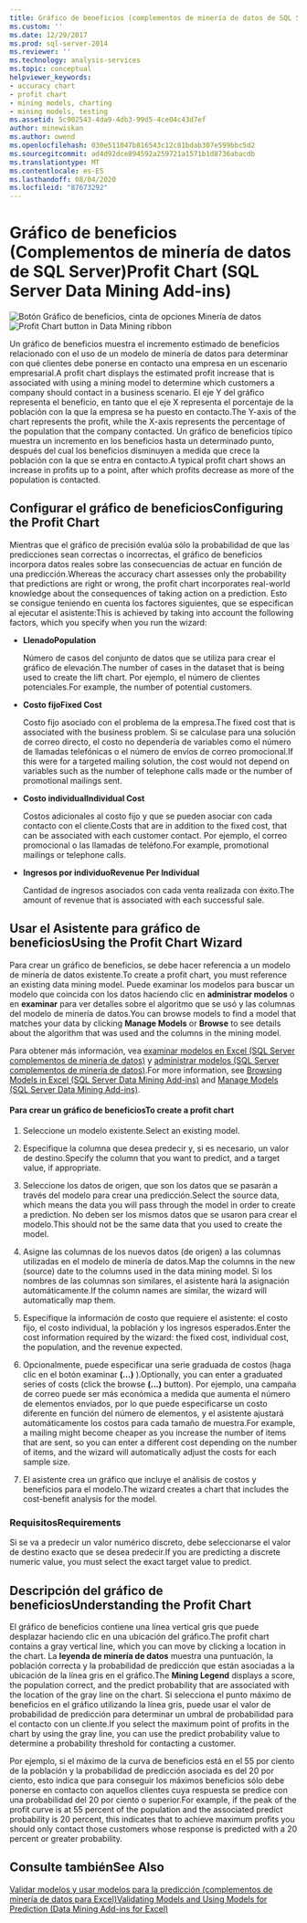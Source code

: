 ```yaml
---
title: Gráfico de beneficios (complementos de minería de datos de SQL Server) | Microsoft Docs
ms.custom: ''
ms.date: 12/29/2017
ms.prod: sql-server-2014
ms.reviewer: ''
ms.technology: analysis-services
ms.topic: conceptual
helpviewer_keywords:
- accuracy chart
- profit chart
- mining models, charting
- mining models, testing
ms.assetid: 5c902543-4da9-4db3-99d5-4ce04c43d7ef
author: minewiskan
ms.author: owend
ms.openlocfilehash: 030e511047b816543c12c81bdab307e599bbc5d2
ms.sourcegitcommit: ad4d92dce894592a259721a1571b1d8736abacdb
ms.translationtype: MT
ms.contentlocale: es-ES
ms.lasthandoff: 08/04/2020
ms.locfileid: "87673292"
---
```

# <a name="profit-chart-sql-server-data-mining-add-ins"></a><span data-ttu-id="3570c-102">Gráfico de beneficios (Complementos de minería de datos de SQL Server)</span><span class="sxs-lookup"><span data-stu-id="3570c-102">Profit Chart (SQL Server Data Mining Add-ins)</span></span>
  <span data-ttu-id="3570c-103">![Botón Gráfico de beneficios, cinta de opciones Minería de datos](media/dmc-profitchart.gif "Botón Gráfico de beneficios, cinta de opciones Minería de datos")</span><span class="sxs-lookup"><span data-stu-id="3570c-103">![Profit Chart button in Data Mining ribbon](media/dmc-profitchart.gif "Profit Chart button in Data Mining ribbon")</span></span>  
  
 <span data-ttu-id="3570c-104">Un gráfico de beneficios muestra el incremento estimado de beneficios relacionado con el uso de un modelo de minería de datos para determinar con qué clientes debe ponerse en contacto una empresa en un escenario empresarial.</span><span class="sxs-lookup"><span data-stu-id="3570c-104">A profit chart displays the estimated profit increase that is associated with using a mining model to determine which customers a company should contact in a business scenario.</span></span> <span data-ttu-id="3570c-105">El eje Y del gráfico representa el beneficio, en tanto que el eje X representa el porcentaje de la población con la que la empresa se ha puesto en contacto.</span><span class="sxs-lookup"><span data-stu-id="3570c-105">The Y-axis of the chart represents the profit, while the X-axis represents the percentage of the population that the company contacted.</span></span> <span data-ttu-id="3570c-106">Un gráfico de beneficios típico muestra un incremento en los beneficios hasta un determinado punto, después del cual los beneficios disminuyen a medida que crece la población con la que se entra en contacto.</span><span class="sxs-lookup"><span data-stu-id="3570c-106">A typical profit chart shows an increase in profits up to a point, after which profits decrease as more of the population is contacted.</span></span>  
  
## <a name="configuring-the-profit-chart"></a><span data-ttu-id="3570c-107">Configurar el gráfico de beneficios</span><span class="sxs-lookup"><span data-stu-id="3570c-107">Configuring the Profit Chart</span></span>  
 <span data-ttu-id="3570c-108">Mientras que el gráfico de precisión evalúa sólo la probabilidad de que las predicciones sean correctas o incorrectas, el gráfico de beneficios incorpora datos reales sobre las consecuencias de actuar en función de una predicción.</span><span class="sxs-lookup"><span data-stu-id="3570c-108">Whereas the accuracy chart assesses only the probability that predictions are right or wrong, the profit chart incorporates real-world knowledge about the consequences of taking action on a prediction.</span></span> <span data-ttu-id="3570c-109">Esto se consigue teniendo en cuenta los factores siguientes, que se especifican al ejecutar el asistente:</span><span class="sxs-lookup"><span data-stu-id="3570c-109">This is achieved by taking into account the following factors, which you specify when you run the wizard:</span></span>  
  
-   <span data-ttu-id="3570c-110">**Llenado**</span><span class="sxs-lookup"><span data-stu-id="3570c-110">**Population**</span></span>  
  
     <span data-ttu-id="3570c-111">Número de casos del conjunto de datos que se utiliza para crear el gráfico de elevación.</span><span class="sxs-lookup"><span data-stu-id="3570c-111">The number of cases in the dataset that is being used to create the lift chart.</span></span> <span data-ttu-id="3570c-112">Por ejemplo, el número de clientes potenciales.</span><span class="sxs-lookup"><span data-stu-id="3570c-112">For example, the number of potential customers.</span></span>  
  
-   <span data-ttu-id="3570c-113">**Costo fijo**</span><span class="sxs-lookup"><span data-stu-id="3570c-113">**Fixed Cost**</span></span>  
  
     <span data-ttu-id="3570c-114">Costo fijo asociado con el problema de la empresa.</span><span class="sxs-lookup"><span data-stu-id="3570c-114">The fixed cost that is associated with the business problem.</span></span> <span data-ttu-id="3570c-115">Si se calculase para una solución de correo directo, el costo no dependería de variables como el número de llamadas telefónicas o el número de envíos de correo promocional.</span><span class="sxs-lookup"><span data-stu-id="3570c-115">If this were for a targeted mailing solution, the cost would not depend on variables such as the number of telephone calls made or the number of promotional mailings sent.</span></span>  
  
-   <span data-ttu-id="3570c-116">**Costo individual**</span><span class="sxs-lookup"><span data-stu-id="3570c-116">**Individual Cost**</span></span>  
  
     <span data-ttu-id="3570c-117">Costos adicionales al costo fijo y que se pueden asociar con cada contacto con el cliente.</span><span class="sxs-lookup"><span data-stu-id="3570c-117">Costs that are in addition to the fixed cost, that can be associated with each customer contact.</span></span> <span data-ttu-id="3570c-118">Por ejemplo, el correo promocional o las llamadas de teléfono.</span><span class="sxs-lookup"><span data-stu-id="3570c-118">For example, promotional mailings or telephone calls.</span></span>  
  
-   <span data-ttu-id="3570c-119">**Ingresos por individuo**</span><span class="sxs-lookup"><span data-stu-id="3570c-119">**Revenue Per Individual**</span></span>  
  
     <span data-ttu-id="3570c-120">Cantidad de ingresos asociados con cada venta realizada con éxito.</span><span class="sxs-lookup"><span data-stu-id="3570c-120">The amount of revenue that is associated with each successful sale.</span></span>  
  
## <a name="using-the-profit-chart-wizard"></a><span data-ttu-id="3570c-121">Usar el Asistente para gráfico de beneficios</span><span class="sxs-lookup"><span data-stu-id="3570c-121">Using the Profit Chart Wizard</span></span>  
 <span data-ttu-id="3570c-122">Para crear un gráfico de beneficios, se debe hacer referencia a un modelo de minería de datos existente.</span><span class="sxs-lookup"><span data-stu-id="3570c-122">To create a profit chart, you must reference an existing data mining model.</span></span> <span data-ttu-id="3570c-123">Puede examinar los modelos para buscar un modelo que coincida con los datos haciendo clic en **administrar modelos** o en **examinar** para ver detalles sobre el algoritmo que se usó y las columnas del modelo de minería de datos.</span><span class="sxs-lookup"><span data-stu-id="3570c-123">You can browse models to find a model that matches your data by clicking **Manage Models** or **Browse** to see details about the algorithm that was used and the columns in the mining model.</span></span>  
  
 <span data-ttu-id="3570c-124">Para obtener más información, vea [examinar modelos en Excel &#40;SQL Server complementos de minería de datos&#41;](browsing-models-in-excel-sql-server-data-mining-add-ins.md) y [administrar modelos &#40;SQL Server complementos de minería de datos&#41;](manage-models-sql-server-data-mining-add-ins.md).</span><span class="sxs-lookup"><span data-stu-id="3570c-124">For more information, see [Browsing Models in Excel &#40;SQL Server Data Mining Add-ins&#41;](browsing-models-in-excel-sql-server-data-mining-add-ins.md) and [Manage Models &#40;SQL Server Data Mining Add-ins&#41;](manage-models-sql-server-data-mining-add-ins.md).</span></span>  
  
#### <a name="to-create-a-profit-chart"></a><span data-ttu-id="3570c-125">Para crear un gráfico de beneficios</span><span class="sxs-lookup"><span data-stu-id="3570c-125">To create a profit chart</span></span>  
  
1.  <span data-ttu-id="3570c-126">Seleccione un modelo existente.</span><span class="sxs-lookup"><span data-stu-id="3570c-126">Select an existing model.</span></span>  
  
2.  <span data-ttu-id="3570c-127">Especifique la columna que desea predecir y, si es necesario, un valor de destino.</span><span class="sxs-lookup"><span data-stu-id="3570c-127">Specify the column that you want to predict, and a target value, if appropriate.</span></span>  
  
3.  <span data-ttu-id="3570c-128">Seleccione los datos de origen, que son los datos que se pasarán a través del modelo para crear una predicción.</span><span class="sxs-lookup"><span data-stu-id="3570c-128">Select the source data, which means the data you will pass through the model in order to create a prediction.</span></span> <span data-ttu-id="3570c-129">No deben ser los mismos datos que se usaron para crear el modelo.</span><span class="sxs-lookup"><span data-stu-id="3570c-129">This should not be the same data that you used to create the model.</span></span>  
  
4.  <span data-ttu-id="3570c-130">Asigne las columnas de los nuevos datos (de origen) a las columnas utilizadas en el modelo de minería de datos.</span><span class="sxs-lookup"><span data-stu-id="3570c-130">Map the columns in the new (source) date to the columns used in the data mining model.</span></span> <span data-ttu-id="3570c-131">Si los nombres de las columnas son similares, el asistente hará la asignación automáticamente.</span><span class="sxs-lookup"><span data-stu-id="3570c-131">If the column names are similar, the wizard will automatically map them.</span></span>  
  
5.  <span data-ttu-id="3570c-132">Especifique la información de costo que requiere el asistente: el costo fijo, el costo individual, la población y los ingresos esperados.</span><span class="sxs-lookup"><span data-stu-id="3570c-132">Enter the cost information required by the wizard: the fixed cost, individual cost, the population, and the revenue expected.</span></span>  
  
6.  <span data-ttu-id="3570c-133">Opcionalmente, puede especificar una serie graduada de costos (haga clic en el botón examinar **(...)** ).</span><span class="sxs-lookup"><span data-stu-id="3570c-133">Optionally, you can enter a graduated series of costs (click the browse **(...)** button).</span></span> <span data-ttu-id="3570c-134">Por ejemplo, una campaña de correo puede ser más económica a medida que aumenta el número de elementos enviados, por lo que puede especificarse un costo diferente en función del número de elementos, y el asistente ajustará automáticamente los costos para cada tamaño de muestra.</span><span class="sxs-lookup"><span data-stu-id="3570c-134">For example, a mailing might become cheaper as you increase the number of items that are sent, so you can enter a different cost depending on the number of items, and the wizard will automatically adjust the costs for each sample size.</span></span>  
  
7.  <span data-ttu-id="3570c-135">El asistente crea un gráfico que incluye el análisis de costos y beneficios para el modelo.</span><span class="sxs-lookup"><span data-stu-id="3570c-135">The wizard creates a chart that includes the cost-benefit analysis for the model.</span></span>  
  
### <a name="requirements"></a><span data-ttu-id="3570c-136">Requisitos</span><span class="sxs-lookup"><span data-stu-id="3570c-136">Requirements</span></span>  
 <span data-ttu-id="3570c-137">Si se va a predecir un valor numérico discreto, debe seleccionarse el valor de destino exacto que se desea predecir.</span><span class="sxs-lookup"><span data-stu-id="3570c-137">If you are predicting a discrete numeric value, you must select the exact target value to predict.</span></span>  
  
## <a name="understanding-the-profit-chart"></a><span data-ttu-id="3570c-138">Descripción del gráfico de beneficios</span><span class="sxs-lookup"><span data-stu-id="3570c-138">Understanding the Profit Chart</span></span>  
 <span data-ttu-id="3570c-139">El gráfico de beneficios contiene una línea vertical gris que puede desplazar haciendo clic en una ubicación del gráfico.</span><span class="sxs-lookup"><span data-stu-id="3570c-139">The profit chart contains a gray vertical line, which you can move by clicking a location in the chart.</span></span> <span data-ttu-id="3570c-140">La **leyenda de minería de datos** muestra una puntuación, la población correcta y la probabilidad de predicción que están asociadas a la ubicación de la línea gris en el gráfico.</span><span class="sxs-lookup"><span data-stu-id="3570c-140">The **Mining Legend** displays a score, the population correct, and the predict probability that are associated with the location of the gray line on the chart.</span></span> <span data-ttu-id="3570c-141">Si selecciona el punto máximo de beneficios en el gráfico utilizando la línea gris, puede usar el valor de probabilidad de predicción para determinar un umbral de probabilidad para el contacto con un cliente.</span><span class="sxs-lookup"><span data-stu-id="3570c-141">If you select the maximum point of profits in the chart by using the gray line, you can use the predict probability value to determine a probability threshold for contacting a customer.</span></span>  
  
 <span data-ttu-id="3570c-142">Por ejemplo, si el máximo de la curva de beneficios está en el 55 por ciento de la población y la probabilidad de predicción asociada es del 20 por ciento, esto indica que para conseguir los máximos beneficios sólo debe ponerse en contacto con aquellos clientes cuya respuesta se predice con una probabilidad del 20 por ciento o superior.</span><span class="sxs-lookup"><span data-stu-id="3570c-142">For example, if the peak of the profit curve is at 55 percent of the population and the associated predict probability is 20 percent, this indicates that to achieve maximum profits you should only contact those customers whose response is predicted with a 20 percent or greater probability.</span></span>  
  
## <a name="see-also"></a><span data-ttu-id="3570c-143">Consulte también</span><span class="sxs-lookup"><span data-stu-id="3570c-143">See Also</span></span>  
 [<span data-ttu-id="3570c-144">Validar modelos y usar modelos para la predicción &#40;complementos de minería de datos para Excel&#41;</span><span class="sxs-lookup"><span data-stu-id="3570c-144">Validating Models and Using Models for Prediction &#40;Data Mining Add-ins for Excel&#41;</span></span>](validating-models-and-using-models-for-prediction-data-mining-add-ins-for-excel.md)  
  
  
